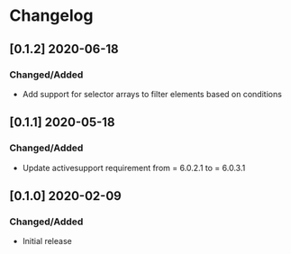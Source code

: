 # Changelog

## [0.1.2] 2020-06-18

### Changed/Added
- Add support for selector arrays to filter elements based on conditions

## [0.1.1] 2020-05-18

### Changed/Added
- Update activesupport requirement from = 6.0.2.1 to = 6.0.3.1

## [0.1.0] 2020-02-09

### Changed/Added
- Initial release